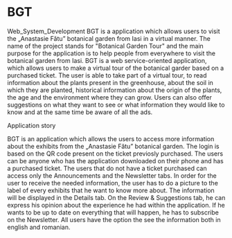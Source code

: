 # BGT
Web_System_Development
BGT is a application which allows users to visit the „Anastasie Fătu” botanical garden from Iasi in a virtual manner. The name of the project stands for "Botanical Garden Tour" and the main purpose for the application is to help people from everywhere to visit the botanical garden from Iasi. BGT is a web service-oriented application, which allows users to make a virtual tour of the botanical garder based on a purchased ticket. The user is able to take part of a virtual tour, to read information about the plants present in the greenhouse, about the soil in which they are planted, historical information about the origin of the plants, the age and the environment where they can grow. Users can also offer suggestions on what they want to see or what information they would like to know and at the same time be aware of all the ads.

Application story

BGT is an application which allows the users to access more information about the exhibits from the „Anastasie Fătu” botanical garden. The login is based on the QR code present on the ticket previosly purchased. The users can be anyone who has the application downloaded on their phone and has a purchased ticket. The users that do not have a ticket purchased can access only the Announcements and the Newsletter tabs. In order for the user to receive the needed information, the user has to do a picture to the label of every exhibits that he want to know more about. The information will be displayed in the Details tab. On the Review & Suggestions tab, he can express his opinion about the experience he had within the application. If he wants to be up to date on everything that will happen, he has to subscribe on the Newsletter. All users have the option the see the information both in english and romanian.
